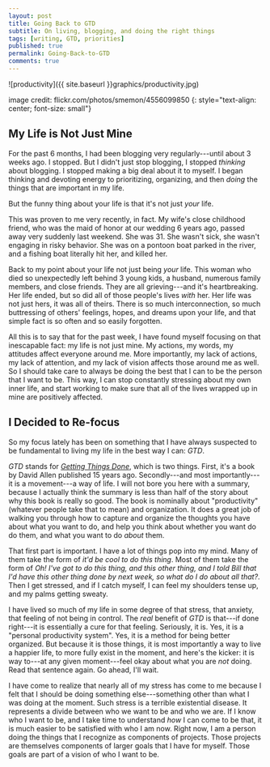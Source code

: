 ```yaml
---
layout: post
title: Going Back to GTD
subtitle: On living, blogging, and doing the right things
tags: [writing, GTD, priorities]
published: true
permalink: Going-Back-to-GTD
comments: true
---
```

![productivity]({{ site.baseurl }}graphics/productivity.jpg)

image credit: flickr.com/photos/smemon/4556099850
{: style="text-align: center; font-size: small"}


## My Life is Not Just Mine

For the past 6 months, I had been blogging very regularly---until about 3 weeks ago. I stopped. But I didn't just stop blogging, I stopped *thinking* about blogging. I stopped making a big deal about it to myself. I began thinking and devoting energy to prioritizing, organizing, and then *doing* the things that are important in my life.

But the funny thing about your life is that it's not just *your* life.

This was proven to me very recently, in fact. My wife's close childhood friend, who was the maid of honor at our wedding 6 years ago, passed away very suddenly last weekend. She was 31. She wasn't sick, she wasn't engaging in risky behavior. She was on a pontoon boat parked in the river, and a fishing boat literally hit her, and killed her.


Back to my point about your life not just being *your* life. This woman who died so unexpectedly left behind 3 young kids, a husband, numerous family members, and close friends. They are all grieving---and it's heartbreaking. Her life ended, but so did all of those people's lives *with* her. Her life was not just hers, it was all of theirs. There is so much interconnection, so much buttressing of others' feelings, hopes, and dreams upon your life, and that simple fact is so often and so easily forgotten.

All this is to say that for the past week, I have found myself focusing on that inescapable fact: my life is not just mine. My actions, my words, my attitudes affect everyone around me. More importantly, my lack of actions, my lack of attention, and my lack of vision affects those around me as well. So I should take care to always be doing the best that I can to be the person that I want to be. This way, I can stop constantly stressing about my own inner life, and start working to make sure that all of the lives wrapped up in mine are positively affected.


## I Decided to Re-focus

So my focus lately has been on something that I have always suspected to be fundamental to living my life in the best way I can: *GTD*.

*GTD* stands for [*Getting Things Done*](http://gettingthingsdone.com), which is two things. First, it's a book by David Allen published 15 years ago. Secondly---and most importantly---it is a movement---a way of life. I will not bore you here with a summary, because I actually think the summary is less than half of the story about why this book is really so good. The book is nominally about "productivity" (whatever people take that to mean) and organization. It does a great job of walking you through how to capture and organize the thoughts you have about what you want to do, and help you think about whether you want do do them, and what you want to do *about* them.

That first part is important. I have a lot of things pop into my mind. Many of them take the form of *it'd be cool to do this thing*. Most of them take the form of *Oh! I've got to do this thing, and this other thing, and I told Bill that I'd have this other thing done by next week, so what do I do about all that?*. Then I get stressed, and if I catch myself, I can feel my shoulders tense up, and my palms getting sweaty.

I have lived so much of my life in some degree of that stress, that anxiety, that feeling of not being in control. The *real* benefit of *GTD* is that---if done right---it is essentially a cure for that feeling. Seriously, it is. Yes, it is a "personal productivity system". Yes, it is a method for being better organized. But because it is those things, it is most importantly a way to live a happier life, to more fully exist in the moment, and here's the kicker: it is way to---at any given moment---feel okay about what you are *not* doing. Read that sentence again. Go ahead, I'll wait.

I have come to realize that nearly all of my stress has come to me because I felt that I should be doing something else---something other than what I was doing at the moment. Such stress is a terrible existential disease. It represents a divide between who we want to be and who we are. If I know who I want to be, and I take time to understand *how* I can come to be that, it is much easier to be satisfied with who I am now. Right now, I am a person doing the things that I recognize as components of projects. Those projects are themselves components of larger goals that I have for myself. Those goals are part of a vision of who I want to be.
